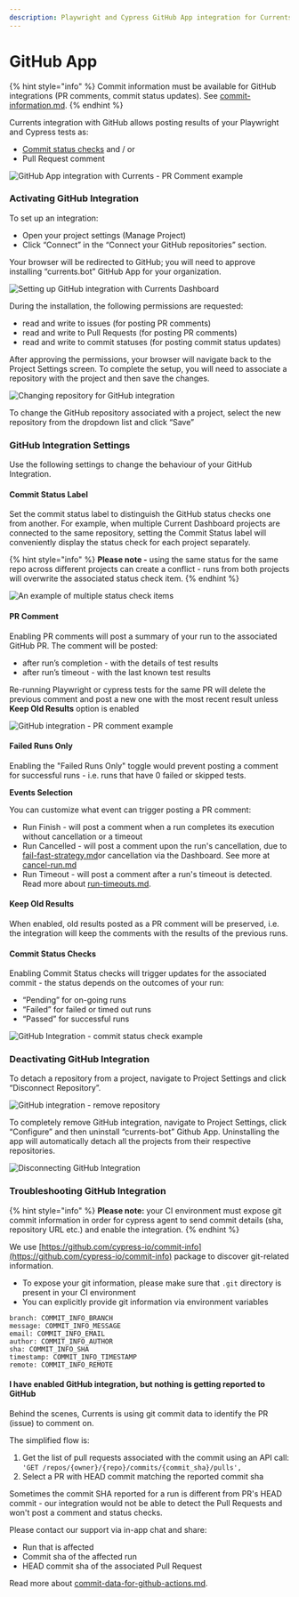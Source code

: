 ```yaml
---
description: Playwright and Cypress GitHub App integration for Currents dashboard
---
```


# GitHub App

{% hint style="info" %}
Commit information must be available for GitHub integrations (PR comments, commit status updates). See [commit-information.md](../../../dashboard/runs/commit-information.md "mention").
{% endhint %}

Currents integration with GitHub allows posting results of your Playwright and Cypress tests as:

* [Commit status checks](https://docs.github.com/en/pull-requests/collaborating-with-pull-requests/collaborating-on-repositories-with-code-quality-features/about-status-checks) and / or
* Pull Request comment

![GitHub App integration with Currents - PR Comment example](<../../../.gitbook/assets/pr-comment-example 2_rounded.png>)

### Activating GitHub Integration

To set up an integration:

* Open your project settings (Manage Project)
* Click “Connect” in the “Connect your GitHub repositories” section.

Your browser will be redirected to GitHub; you will need to approve installing “currents.bot” GitHub App for your organization.

![Setting up GitHub integration with Currents Dashboard](../../../.gitbook/assets/github-cypress-setup-example.gif)

During the installation, the following permissions are requested:

* read and write to issues (for posting PR comments)
* read and write to Pull Requests (for posting PR comments)
* read and write to commit statuses (for posting commit status updates)

After approving the permissions, your browser will navigate back to the Project Settings screen. To complete the setup, you will need to associate a repository with the project and then save the changes.

![Changing repository for GitHub integration](../../../.gitbook/assets/github-cypress-change-settings.gif)

To change the GitHub repository associated with a project, select the new repository from the dropdown list and click “Save”

### GitHub Integration Settings

Use the following settings to change the behaviour of your GitHub Integration.

#### Commit Status Label

Set the commit status label to distinguish the GitHub status checks one from another. For example, when multiple Current Dashboard projects are connected to the same repository, setting the Commit Status label will conveniently display the status check for each project separately.

{% hint style="info" %}
**Please note -** using the same status for the same repo across different projects can create a conflict - runs from both projects will overwrite the associated status check item.
{% endhint %}

![An example of multiple status check items](<../../../.gitbook/assets/CleanShot 2022-07-18 at 15.16.04@2x.png>)

#### PR Comment

Enabling PR comments will post a summary of your run to the associated GitHub PR. The comment will be posted:

* after run’s completion - with the details of test results
* after run’s timeout - with the last known test results

Re-running Playwright or cypress tests for the same PR will delete the previous comment and post a new one with the most recent result unless **Keep Old Results** option is enabled

![GitHub integration - PR comment example](../../../.gitbook/assets/github-cypress-pr-comment.gif)

#### Failed Runs Only

Enabling the "Failed Runs Only" toggle would prevent posting a comment for successful runs - i.e. runs that have 0 failed or skipped tests.

**Events Selection**

You can customize what event can trigger posting a PR comment:

* Run Finish - will post a comment when a run completes its execution without cancellation or a timeout
* Run Cancelled - will post a comment upon the run's cancellation, due to [fail-fast-strategy.md](../../../guides/parallelization-guide/fail-fast-strategy.md "mention")or cancellation via the Dashboard. See more at [cancel-run.md](../../../dashboard/runs/cancel-run.md "mention")
* Run Timeout - will post a comment after a run's timeout is detected. Read more about [run-timeouts.md](../../../dashboard/runs/run-timeouts.md "mention").

#### Keep Old **Results**

When enabled, old results posted as a PR comment will be preserved, i.e. the integration will keep the comments with the results of the previous runs.

#### Commit Status Checks

Enabling Commit Status checks will trigger updates for the associated commit - the status depends on the outcomes of your run:

* “Pending” for on-going runs
* “Failed” for failed or timed out runs
* “Passed” for successful runs

![GitHub Integration - commit status check example](../../../.gitbook/assets/github-commit-status.gif)

### Deactivating GitHub Integration

To detach a repository from a project, navigate to Project Settings and click “Disconnect Repository”.

![GitHub integration - remove repository](../../../.gitbook/assets/cypress-github-remove-integration.gif)

To completely remove GitHub integration, navigate to Project Settings, click “Configure” and then uninstall “currents-bot” Github App. Uninstalling the app will automatically detach all the projects from their respective repositories.

![Disconnecting GitHub Integration](../../../.gitbook/assets/github-cypress-disconnecting.gif)

### Troubleshooting GitHub Integration

{% hint style="info" %}
**Please note:** your CI environment must expose git commit information in order for cypress agent to send commit details (sha, repository URL etc.) and enable the integration.
{% endhint %}

We use [https://github.com/cypress-io/commit-info](https://github.com/cypress-io/commit-info) package to discover git-related information.

* To expose your git information, please make sure that `.git` directory is present in your CI environment
* You can explicitly provide git information via environment variables

```
branch: COMMIT_INFO_BRANCH
message: COMMIT_INFO_MESSAGE
email: COMMIT_INFO_EMAIL
author: COMMIT_INFO_AUTHOR
sha: COMMIT_INFO_SHA
timestamp: COMMIT_INFO_TIMESTAMP
remote: COMMIT_INFO_REMOTE
```

#### I have enabled GitHub integration, but nothing is getting reported to GitHub

Behind the scenes, Currents is using git commit data to identify the PR (issue) to comment on.&#x20;

The simplified flow is:

1. Get the list of pull requests associated with the commit using an API call: `'GET /repos/{owner}/{repo}/commits/{commit_sha}/pulls',`
2. Select a PR with HEAD commit matching the reported commit sha

Sometimes the commit SHA reported for a run is different from PR's HEAD commit - our integration would not be able to detect the Pull Requests and won't post a comment and status checks.

Please contact our support via in-app chat and share:

* Run that is affected
* Commit sha of the affected run
* HEAD commit sha of the associated Pull Request

Read more about [commit-data-for-github-actions.md](../../../getting-started/ci-setup/github-actions/commit-data-for-github-actions.md "mention").
